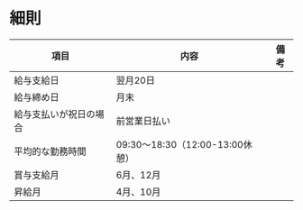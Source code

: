 # 細則

|項目|内容|備考|
|----|----|----|
|給与支給日|翌月20日|
|給与締め日|月末|
|給与支払いが祝日の場合|前営業日払い|
|平均的な勤務時間	|09:30～18:30（12:00-13:00休憩）|
|賞与支給月|6月、12月|
|昇給月|4月、10月|
